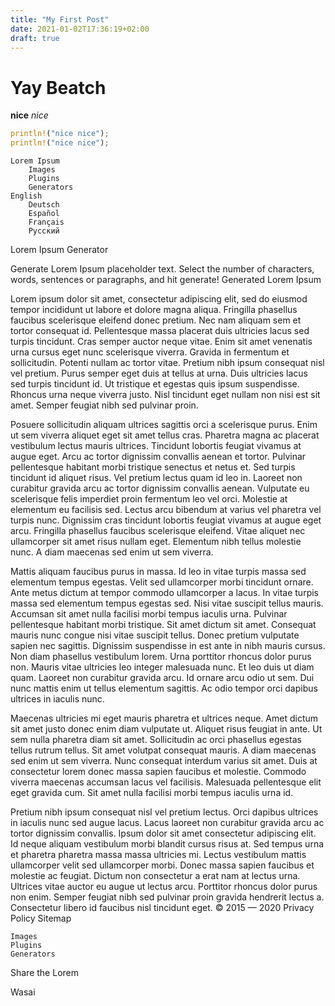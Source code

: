 ```yaml
---
title: "My First Post"
date: 2021-01-02T17:36:19+02:00
draft: true
---
```


# Yay Beatch
**nice**
*nice*
``` Rust
println!("nice nice");
println!("nice nice");
```



    Lorem Ipsum
        Images
        Plugins
        Generators
    English
        Deutsch
        Español
        Français
        Русский

Lorem Ipsum Generator

Generate Lorem Ipsum placeholder text. Select the number of characters, words, sentences or paragraphs, and hit generate!
Generated Lorem Ipsum

Lorem ipsum dolor sit amet, consectetur adipiscing elit, sed do eiusmod tempor incididunt ut labore et dolore magna aliqua. Fringilla phasellus faucibus scelerisque eleifend donec pretium. Nec nam aliquam sem et tortor consequat id. Pellentesque massa placerat duis ultricies lacus sed turpis tincidunt. Cras semper auctor neque vitae. Enim sit amet venenatis urna cursus eget nunc scelerisque viverra. Gravida in fermentum et sollicitudin. Potenti nullam ac tortor vitae. Pretium nibh ipsum consequat nisl vel pretium. Purus semper eget duis at tellus at urna. Duis ultricies lacus sed turpis tincidunt id. Ut tristique et egestas quis ipsum suspendisse. Rhoncus urna neque viverra justo. Nisl tincidunt eget nullam non nisi est sit amet. Semper feugiat nibh sed pulvinar proin.

Posuere sollicitudin aliquam ultrices sagittis orci a scelerisque purus. Enim ut sem viverra aliquet eget sit amet tellus cras. Pharetra magna ac placerat vestibulum lectus mauris ultrices. Tincidunt lobortis feugiat vivamus at augue eget. Arcu ac tortor dignissim convallis aenean et tortor. Pulvinar pellentesque habitant morbi tristique senectus et netus et. Sed turpis tincidunt id aliquet risus. Vel pretium lectus quam id leo in. Laoreet non curabitur gravida arcu ac tortor dignissim convallis aenean. Vulputate eu scelerisque felis imperdiet proin fermentum leo vel orci. Molestie at elementum eu facilisis sed. Lectus arcu bibendum at varius vel pharetra vel turpis nunc. Dignissim cras tincidunt lobortis feugiat vivamus at augue eget arcu. Fringilla phasellus faucibus scelerisque eleifend. Vitae aliquet nec ullamcorper sit amet risus nullam eget. Elementum nibh tellus molestie nunc. A diam maecenas sed enim ut sem viverra.

Mattis aliquam faucibus purus in massa. Id leo in vitae turpis massa sed elementum tempus egestas. Velit sed ullamcorper morbi tincidunt ornare. Ante metus dictum at tempor commodo ullamcorper a lacus. In vitae turpis massa sed elementum tempus egestas sed. Nisi vitae suscipit tellus mauris. Accumsan sit amet nulla facilisi morbi tempus iaculis urna. Pulvinar pellentesque habitant morbi tristique. Sit amet dictum sit amet. Consequat mauris nunc congue nisi vitae suscipit tellus. Donec pretium vulputate sapien nec sagittis. Dignissim suspendisse in est ante in nibh mauris cursus. Non diam phasellus vestibulum lorem. Urna porttitor rhoncus dolor purus non. Mauris vitae ultricies leo integer malesuada nunc. Et leo duis ut diam quam. Laoreet non curabitur gravida arcu. Id ornare arcu odio ut sem. Dui nunc mattis enim ut tellus elementum sagittis. Ac odio tempor orci dapibus ultrices in iaculis nunc.

Maecenas ultricies mi eget mauris pharetra et ultrices neque. Amet dictum sit amet justo donec enim diam vulputate ut. Aliquet risus feugiat in ante. Ut sem nulla pharetra diam sit amet. Sollicitudin ac orci phasellus egestas tellus rutrum tellus. Sit amet volutpat consequat mauris. A diam maecenas sed enim ut sem viverra. Nunc consequat interdum varius sit amet. Duis at consectetur lorem donec massa sapien faucibus et molestie. Commodo viverra maecenas accumsan lacus vel facilisis. Malesuada pellentesque elit eget gravida cum. Sit amet nulla facilisi morbi tempus iaculis urna id.

Pretium nibh ipsum consequat nisl vel pretium lectus. Orci dapibus ultrices in iaculis nunc sed augue lacus. Lacus laoreet non curabitur gravida arcu ac tortor dignissim convallis. Ipsum dolor sit amet consectetur adipiscing elit. Id neque aliquam vestibulum morbi blandit cursus risus at. Sed tempus urna et pharetra pharetra massa massa ultricies mi. Lectus vestibulum mattis ullamcorper velit sed ullamcorper morbi. Donec massa sapien faucibus et molestie ac feugiat. Dictum non consectetur a erat nam at lectus urna. Ultrices vitae auctor eu augue ut lectus arcu. Porttitor rhoncus dolor purus non enim. Semper feugiat nibh sed pulvinar proin gravida hendrerit lectus a. Consectetur libero id faucibus nisl tincidunt eget.
© 2015 — 2020
Privacy Policy
Sitemap

    Images
    Plugins
    Generators

Share the Lorem

Wasai

